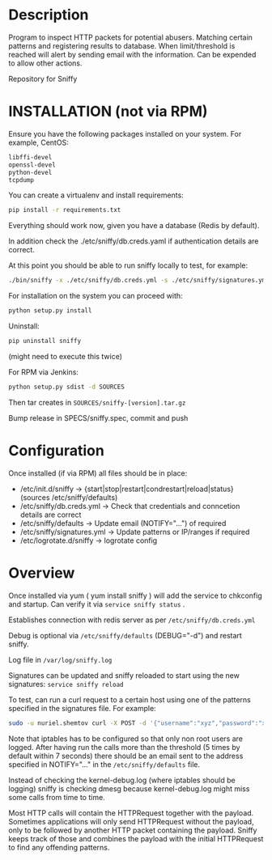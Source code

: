 # Description

Program to inspect HTTP packets for potential abusers.
Matching certain patterns and registering results to
database. When limit/threshold is reached will alert
by sending email with the information. Can be expended
to allow other actions.


Repository for Sniffy

# INSTALLATION (not via RPM)
Ensure you have the following packages installed on your system.
For example, CentOS:
```bash
libffi-devel
openssl-devel
python-devel
tcpdump
```

You can create a virtualenv and install requirements:
```bash
pip install -r requirements.txt
```
Everything should work now, given you have a database (Redis by default).

In addition check the ./etc/sniffy/db.creds.yaml if authentication details are correct.

At this point you should be able to run sniffy locally to test, for example:
```bash
./bin/sniffy -x ./etc/sniffy/db.creds.yml -s ./etc/sniffy/signatures.yml -d
```


For installation on the system you can proceed with:
```bash
python setup.py install
```

Uninstall:
```bash
pip uninstall sniffy
```
(might need to execute this twice)

For RPM via Jenkins:
```bash
python setup.py sdist -d SOURCES
```
Then tar creates in `SOURCES/sniffy-[version].tar.gz`

Bump release in SPECS/sniffy.spec, commit and push


# Configuration

Once installed (if via RPM) all files should be in place:

* /etc/init.d/sniffy              -> {start|stop|restart|condrestart|reload|status}  (sources /etc/sniffy/defaults)
* /etc/sniffy/db.creds.yml        -> Check that credentials and conncetion details are correct
* /etc/sniffy/defaults            -> Update email (NOTIFY="...") of required
* /etc/sniffy/signatures.yml      -> Update patterns or IP/ranges if required
* /etc/logrotate.d/sniffy         -> logrotate config

# Overview

Once installed via yum ( yum install sniffy ) will add the service to chkconfig and startup. Can verify it via `service sniffy status` .

Establishes connection with redis server as per `/etc/sniffy/db.creds.yml`

Debug is optional via `/etc/sniffy/defaults` (DEBUG="-d") and restart sniffy.

Log file in `/var/log/sniffy.log`

Signatures can be updated and sniffy reloaded to start using the new signatures: `service sniffy reload`

To test, can run a curl request to a certain host using one of the patterns specified in the signatures file.
For example:
```bash
sudo -u nuriel.shemtov curl -X POST -d '{"username":"xyz","password":"xyz"}' http://x-vps.com/wp-login
```
Note that iptables has to be configured so that only non root users are logged.
After having run the calls more than the threshold (5 times by default within 7 seconds) there should be an email sent to the address specified in NOTIFY="..." in the `/etc/sniffy/defaults` file.

Instead of checking the kernel-debug.log (where iptables should be logging) sniffy is checking dmesg because kernel-debug.log might miss some calls from time to time.

Most HTTP calls will contain the HTTPRequest together with the payload. Sometimes applications will only send HTTPRequest without the payload, only to be followed by another HTTP packet containing the payload. Sniffy keeps track of those and combines the payload with the initial HTTPRequest to find any offending patterns.
